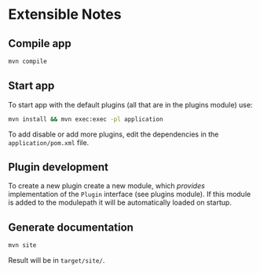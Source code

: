 # Extensible Notes

## Compile app

```bash
mvn compile
```

## Start app

To start app with the default plugins (all that are in the plugins module) use:

```bash
mvn install && mvn exec:exec -pl application
```

To add disable or add more plugins, edit the dependencies in the `application/pom.xml` file.

## Plugin development

To create a new plugin create a new module, which *provides* implementation of the `Plugin` interface (see plugins
module).
If this module is added to the modulepath it will be automatically loaded on startup.

## Generate documentation

```bash
mvn site
```

Result will be in `target/site/`.